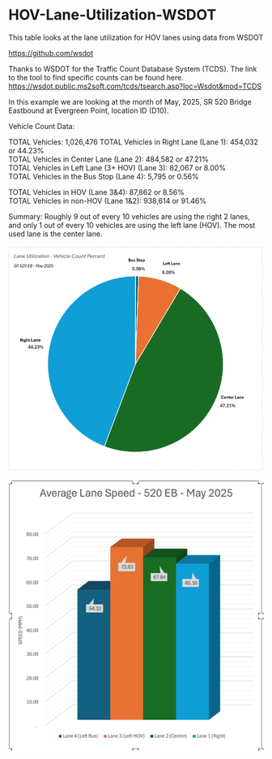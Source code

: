 # HOV-Lane-Utilization-WSDOT

This table looks at the lane utilization for HOV lanes using data from WSDOT

https://github.com/wsdot

Thanks to WSDOT for the Traffic Count Database System (TCDS). The link to the tool to find specific counts can be found here. https://wsdot.public.ms2soft.com/tcds/tsearch.asp?loc=Wsdot&mod=TCDS

In this example we are looking at the month of May, 2025, SR 520 Bridge Eastbound at Evergreen Point, location ID (D10). 

Vehicle Count Data:

TOTAL Vehicles: 1,026,476
TOTAL Vehicles in Right Lane (Lane 1): 454,032 or 44.23%  
TOTAL Vehicles in Center Lane (Lane 2): 484,582 or 47.21%  
TOTAL Vehicles in Left Lane (3+ HOV) (Lane 3): 82,067 or 8.00%  
TOTAL Vehicles in the Bus Stop (Lane 4): 5,795 or 0.56%  

TOTAL Vehicles in HOV (Lane 3&4): 87,862 or 8.56%  
TOTAL Vehicles in non-HOV (Lane 1&2): 938,614 or 91.46%   

Summary: Roughly 9 out of every 10 vehicles are using the right 2 lanes, and only 1 out of every 10 vehicles are using the left lane (HOV). The most used lane is the center lane. 

![HOV Lane Usage Chart](https://github.com/jefferybatt/HOV-Lane-Utilization-WSDOT/blob/main/HOV%20Lane%20Usage%20Chart.png)

![HOV Lane Speed Chart](https://github.com/jefferybatt/HOV-Lane-Utilization-WSDOT/blob/main/Lane%20Speed.png)








